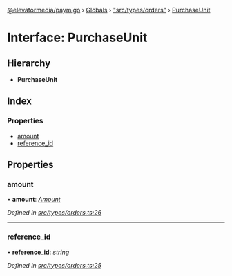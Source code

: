 [@elevatormedia/paymigo](../README.md) › [Globals](../globals.md) › ["src/types/orders"](../modules/_src_types_orders_.md) › [PurchaseUnit](_src_types_orders_.purchaseunit.md)

# Interface: PurchaseUnit

## Hierarchy

-   **PurchaseUnit**

## Index

### Properties

-   [amount](_src_types_orders_.purchaseunit.md#amount)
-   [reference_id](_src_types_orders_.purchaseunit.md#reference_id)

## Properties

### amount

• **amount**: _[Amount](_src_types_common_.amount.md)_

_Defined in [src/types/orders.ts:26](https://github.com/ELEVATORmedia/paymigo/blob/a9a7ad7/src/types/orders.ts#L26)_

---

### reference_id

• **reference_id**: _string_

_Defined in [src/types/orders.ts:25](https://github.com/ELEVATORmedia/paymigo/blob/a9a7ad7/src/types/orders.ts#L25)_
